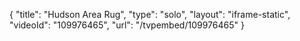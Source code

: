 {
    "title": "Hudson Area Rug",
    "type": "solo",
    "layout": "iframe-static",
    "videoId": "109976465",
    "url": "\/tvpembed\/109976465"
}